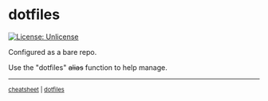 # dotfiles

[![License: Unlicense](https://upload.wikimedia.org/wikipedia/commons/e/ee/Unlicense_Blue_Badge.svg)](https://unlicense.org)

Configured as a bare repo.

Use the "dotfiles" ~~alias~~ function to help manage.

---
<sup>[cheatsheet](https://github.com/Lockyc/cheatsheet) | [dotfiles](https://github.com/Lockyc/dotfiles)<sup>
